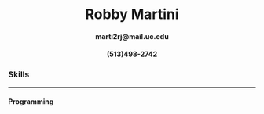 <h1 align="center">Robby Martini</h1>
<h4 align="center">marti2rj@mail.uc.edu</h4>
<h4 align="center">(513)498-2742</h4>

### Skills

***

<h4> Programming</h4>





